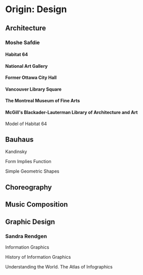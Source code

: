 # Origin: Design

## Architecture

### Moshe Safdie

#### Habitat 64

#### National Art Gallery

#### Former Ottawa City Hall

#### Vancouver Library Square

#### The Montreal Museum of Fine Arts

#### McGill's Blackader-Lauterman Library of Architecture and Art

Model of Habitat 64


## Bauhaus

Kandinsky

Form Implies Function

Simple Geometric Shapes

## Choreography

## Music Composition

## Graphic Design

### Sandra Rendgen

Information Graphics

History of Information Graphics

Understanding the World. The Atlas of Infographics